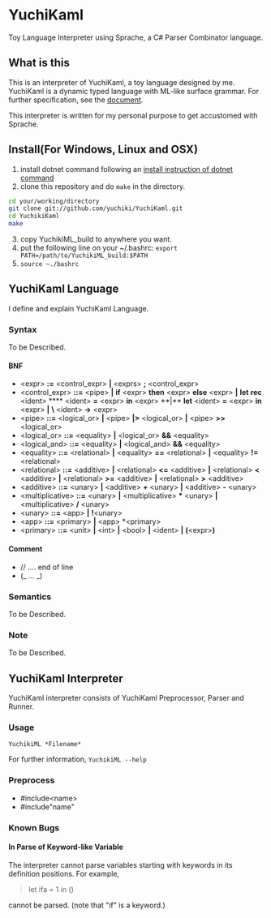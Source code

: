# YuchiKaml

Toy Language Interpreter using Sprache, a C# Parser Combinator language.

## What is this

This is an interpreter of YuchiKaml, a toy language designed by me.
YuchiKaml is a dynamic typed language with ML-like surface grammar. For further specification, see the [document](https://github.com/yuchiki/YuchiKaml_Document/blob/master/document.pdf).

This interpreter is written for my personal purpose to get accustomed with Sprache.

## Install(For Windows, Linux and OSX)

1. install dotnet command following an [install instruction of dotnet command](https://dotnet.microsoft.com/learn/dotnet/hello-world-tutorial)
2. clone this repository and do `make` in the directory.

```sh
cd your/working/directory
git clone git://github.com/yuchiki/YuchiKaml.git
cd YuchikiKaml
make
```

3. copy YuchikiML_build to anywhere you want.
4. put the following line on your ~/.bashrc: `export PATH=/path/to/YuchikiML_build:$PATH`
5. `source ~./bashrc`

## YuchiKaml Language

I define and explain YuchiKaml Language.

### Syntax

To be Described.

#### BNF

-   \<expr\> **:=** \<control_expr> **|** \<exprs\> **;** \<control_expr>
-   \<control_expr\> **::=** \<pipe\> **|** **if** \<expr\> **then** \<expr\> **else** \<expr\> **|** **let** **rec** \<ident\> **\*\* <ident\> **=** \<expr\> **in** \<expr\> **|\*\* **let** \<ident\> **=** \<expr\> **in** \<expr\> **|** **\\** \<ident\> **->** \<expr\>
-   \<pipe\> **::=** \<logical_or\> **|** \<pipe\> **|>** \<logical_or\> **|** \<pipe\> **>>** \<logical_or\>
-   \<logical_or\> **::=** \<equality\> **|** \<logical_or\> **&&** \<equality\>
-   \<logical_and\> **::=** \<equality\> **|** \<logical_and\> **&&** \<equality\>
-   \<equality\> **::=** \<relational\> **|** \<equality\> **==** \<relational\> **|** \<equality\> **!=** \<relational\>
-   \<relational\> **::=** \<additive\> **|** \<relational\> **<=** \<additive\> **|** \<relational\> **<** \<additive\> **|** <relational\> **>=** \<additive\> **|** \<relational\> **>** \<additive\>
-   \<additive\> **::=** \<unary\> **|** \<additive\> **+** \<unary\> **|** \<additive\> **-** \<unary\>
-   \<multiplicative\> **::=** \<unary\> **|** \<multiplicative\> **\*** \<unary\> **|** \<multiplicative\> **/** \<unary\>
-   \<unary\> **::=** \<app\> **|** **!**\<unary\>
-   \<app\> **::=** \<primary\> **|** \<app\> \*<primary\>
-   \<primary\> **::=** \<unit\> **|** \<int\> **|** \<bool\> **|** \<ident\> **|** **(**\<expr\>**)**

#### Comment

-   // .... end of line
-   (_ ... _)

### Semantics

To be Described.

### Note

To be Described.

## YuchiKaml Interpreter

YuchiKaml interpreter consists of YuchiKaml Preprocessor, Parser and Runner.

### Usage

`YuchikiML *Filename*`

For further information,
`YuchikiML --help`

### Preprocess

-   #include\<name\>
-   #include"name"

### Known Bugs

#### In Parse of Keyword-like Variable

The interpreter cannot parse variables starting with keywords in its definition positions.
For example,

> let ifa = 1 in ()

cannot be parsed. (note that "if" is a keyword.)
